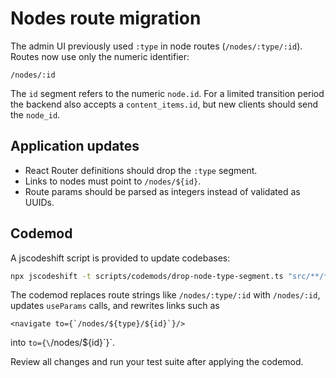 # Nodes route migration

The admin UI previously used `:type` in node routes (`/nodes/:type/:id`).
Routes now use only the numeric identifier:

```
/nodes/:id
```

The `id` segment refers to the numeric `node.id`. For a limited transition
period the backend also accepts a `content_items.id`, but new clients should
send the `node_id`.

## Application updates

* React Router definitions should drop the `:type` segment.
* Links to nodes must point to `/nodes/${id}`.
* Route params should be parsed as integers instead of validated as UUIDs.

## Codemod

A jscodeshift script is provided to update codebases:

```bash
npx jscodeshift -t scripts/codemods/drop-node-type-segment.ts "src/**/*.tsx"
```

The codemod replaces route strings like `/nodes/:type/:id` with `/nodes/:id`,
updates `useParams` calls, and rewrites links such as
```
<navigate to={`/nodes/${type}/${id}`}/>
```
into `to={\`/nodes/${id}\`}`.

Review all changes and run your test suite after applying the codemod.
